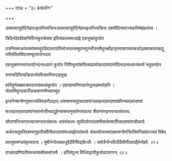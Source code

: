 +++
title = "३८ व्रतप्रयोगः"

+++

उपवासात्पूर्वदिनेप्रातःकृतनित्यक्रियःउपवासात्पूर्वदिनेप्राथ्कृतनित्यक्रियः दशमीदिनमारभ्यकरिष्येहंव्रतंतव ।

त्रिदिनंदेवदेवेशनिर्विघ्नंकुरुकेशव इतिसंकल्प्यमध्याह्ने एकभुक्तंकुर्यात

तत्रनियमाःकांस्यमांसमसूरदिवास्वापातिभोजनात्यम्बुपानपुनर्भोजनमैथुनक्षौद्रानृतभाशणचणककोद्रवशाकपरान्नद्यूततैलतिलपिष्टताम्बूलवर्जनादयः

एकभुक्तानन्तरंकाष्टेनदन्तधावनं कुर्यात निशिभूतलेशयित्वाप्रातरेकादश्यांपर्णादिनादन्तधावनंकार्यं नतुकाष्ठेन

स्नानादिनित्यक्रियान्तेपवित्रपाणिरुदङ्मुखः

वारिपूर्णताम्रपात्रमादायसंकल्पंकुर्यात । एकादश्यांनिराहारोभूत्वाहमपरेहनि । भोक्ष्यमिपुण्डकारीकाक्षशरणंमेभवाच्युत

इत्यनेनमन्त्रेणपुष्पाञ्जलिंवाहरौदद्यात् अशक्तस्यतुएकादश्यांजलाहारएकादश्यांक्षीरभक्षएकादश्यां

फलाहाराएकादश्यांनक्तभोजीत्याद्यूहेनशक्त्यनुसारेणसंकल्पः शैवानांरुद्रगायत्र्यासंकल्पः

सौराणांनित्यगायत्र्यानाम्नावासंकल्पः अयंसंकल्पः सूर्योदयोत्तरंदशमीसत्वेस्मार्तैरेकादश्यांरात्रौकार्यः

अर्धरात्रादुपरिदशम्यनुवृत्तौसर्वैरेवैकादश्यांमाध्याह्नोत्तरंकार्यः संकल्पोत्तरमष्टाक्षरमन्त्रेणत्रिरभिमन्त्रितंतज्जलं पिबेत्

ततःपुष्पमण्डपंकृत्वातत्र । पुष्पैर्गन्धैस्तथाधूपैर्दीपैर्नैवेद्यकैःपरैः । स्तोत्रैर्नानाविधैर्दिव्यैर्गीतवाद्यैर्मनोहरैः ॥१॥

दण्डवत्प्रणिपातैश्चजयशब्दैस्तथोत्तमैः । हरिंसंपूज्य विधिवद्रात्रौकुर्यात्प्रजागरन् ॥२॥
